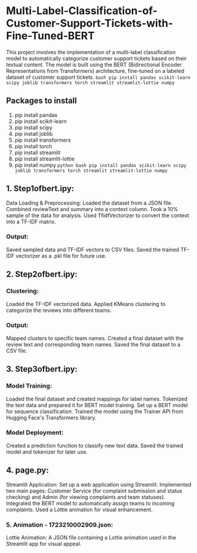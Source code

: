 # Multi-Label-Classification-of-Customer-Support-Tickets-with-Fine-Tuned-BERT
This project involves the implementation of a multi-label classification model to automatically categorize customer support tickets based on their textual content. The model is built using the BERT (Bidirectional Encoder Representations from Transformers) architecture, fine-tuned on a labeled dataset of customer support tickets.
```bash pip install pandas scikit-learn scipy joblib transformers torch streamlit streamlit-lottie numpy ```
## Packages to install
1. pip install pandas
2. pip install scikit-learn
3. pip install scipy
4. pip install joblib
5. pip install transformers
6. pip install torch
7. pip install streamlit
8. pip install streamlit-lottie
9. pip install numpy
```python bash pip install pandas scikit-learn scipy joblib transformers torch streamlit streamlit-lottie numpy ```
## 1. Step1ofbert.ipy:
Data Loading & Preprocessing:
Loaded the dataset from a JSON file.
Combined reviewText and summary into a context column.
Took a 10% sample of the data for analysis.
Used TfidfVectorizer to convert the context into a TF-IDF matrix.
### Output:
Saved sampled data and TF-IDF vectors to CSV files.
Saved the trained TF-IDF vectorizer as a .pkl file for future use.
## 2. Step2ofbert.ipy:
### Clustering:
Loaded the TF-IDF vectorized data.
Applied KMeans clustering to categorize the reviews into different teams.
### Output:
Mapped clusters to specific team names.
Created a final dataset with the review text and corresponding team names.
Saved the final dataset to a CSV file.
## 3. Step3ofbert.ipy:
### Model Training:
Loaded the final dataset and created mappings for label names.
Tokenized the text data and prepared it for BERT model training.
Set up a BERT model for sequence classification.
Trained the model using the Trainer API from Hugging Face's Transformers library.
### Model Deployment:
Created a prediction function to classify new text data.
Saved the trained model and tokenizer for later use.
## 4. page.py:
Streamlit Application:
Set up a web application using Streamlit.
Implemented two main pages: Customer Service (for complaint submission and status checking) and Admin (for viewing complaints and team statuses).
Integrated the BERT model to automatically assign teams to incoming complaints.
Used a Lottie animation for visual enhancement.
### 5. Animation - 1723210002909.json:
Lottie Animation:
A JSON file containing a Lottie animation used in the Streamlit app for visual appeal.
